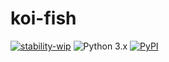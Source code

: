 # koi-fish

[![stability-wip](https://img.shields.io/badge/stability-wip-lightgrey.svg)](https://github.com/mkenney/software-guides/blob/master/STABILITY-BADGES.md#work-in-progress)
![Python 3.x](https://img.shields.io/badge/python-3.12-blue?style=flat-square&logo=Python&logoColor=white)
[![PyPI](https://img.shields.io/pypi/v/koi-fish.svg)](https://pypi.org/project/koi-fish/)